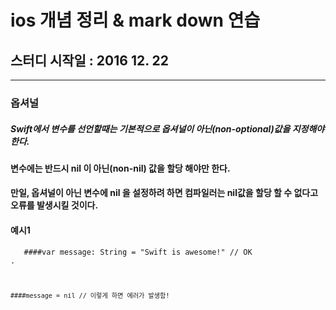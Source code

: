 # ios 개념 정리 & mark down 연습 
## 스터디 시작일 : 2016 12. 22
***
### 옵셔널
##### Swift에서 변수를 선언할때는 기본적으로 옵셔널이 아닌(non-optional)값을 지정해야 한다.
####  변수에는 반드시 nil 이 아닌(non-nil) 값을 할당 해야만 한다. 
#### 만일, 옵셔널이 아닌 변수에 nil 을 설정하려 하면 컴파일러는 nil값을 할당 할 수 없다고 오류를 발생시킬 것이다.
#### 예시1
<prev><code>
    ####var message: String = "Swift is awesome!" // OK .  
    
    ####message = nil // 이렇게 하면 에러가 발생함!
     
</code></prev>
